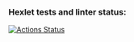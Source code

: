 ### Hexlet tests and linter status:
[![Actions Status](https://github.com/worknonstop/python-project-lvl1/workflows/hexlet-check/badge.svg)](https://github.com/worknonstop/python-project-lvl1/actions)